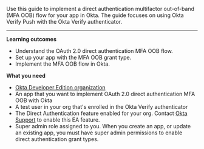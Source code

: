 <ApiLifecycle access="ea" />
<ApiLifecycle access="ie" />

Use this guide to implement a direct authentication multifactor out-of-band (MFA OOB) flow for your app in Okta. The guide focuses on using Okta Verify Push with the Okta Verify authenticator.

---

**Learning outcomes**

* Understand the OAuth 2.0 direct authentication MFA OOB flow.
* Set up your app with the MFA OOB grant type.
* Implement the MFA OOB flow in Okta.

**What you need**

* [Okta Developer Edition organization](https://developer.okta.com/signup)
* An app that you want to implement OAuth 2.0 direct authentication MFA OOB with Okta
* A test user in your org that's enrolled in the Okta Verify authenticator
* The Direct Authentication feature enabled for your org. Contact [Okta Support](https://support.okta.com) to enable this EA feature.
* Super admin role assigned to you. When you create an app, or update an existing app, you must have super admin permissions to enable direct authentication grant types.

<ApiAmProdWarning />
